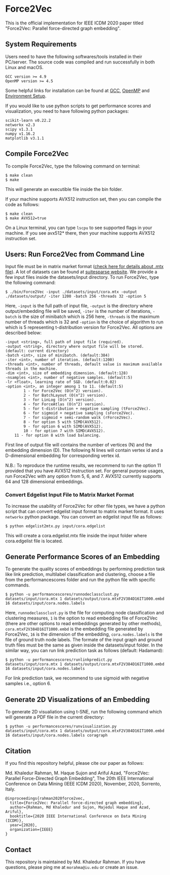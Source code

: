 # Force2Vec
This is the official implementation for IEEE ICDM 2020 paper titled "Force2Vec: Parallel force-directed graph embedding".

## System Requirements
Users need to have the following softwares/tools installed in their PC/server. The source code was compiled and run successfully in both Linux and macOS.
```
GCC version >= 4.9
OpenMP version >= 4.5
```
Some helpful links for installation can be found at [GCC](https://gcc.gnu.org/install/), [OpenMP](https://clang-omp.github.io) and [Environment Setup](http://heather.cs.ucdavis.edu/~matloff/158/ToolsInstructions.html#compile_openmp).

If you would like to use python scripts to get performance scores and visualization, you need to have following python packages:
```
scikit-learn v0.22.2
networkx v2.3
scipy v1.3.1
numpy v1.16.2
matplotlib v3.1.1
```

## Compile Force2Vec
To compile Force2Vec, type the following command on terminal:
```
$ make clean
$ make
```
This will generate an executible file inside the bin folder.

If your machine supports AVX512 instruction set, then you can compile the code as follows:
```
$ make clean
$ make AVX512=true
```
On a Linux terminal, you can type `lscpu` to see supported flags in your machine. If you see avx512\* there, then your machine supports AVX512 instruction set.

## Users: Run Force2Vec from Command Line

Input file must be in matrix market format ([check here for details about .mtx file](https://math.nist.gov/MatrixMarket/formats.html)). A lot of datasets can be found at [suitesparse website](https://sparse.tamu.edu). We provide a few input files inside the  datasets/input directory. To run Force2Vec, type the following command:
```
$ ./bin/Force2Vec -input ./datasets/input/cora.mtx -output ./datasets/output/ -iter 1200 -batch 256 -threads 32 -option 5
```
Here, `-input` is the full path of input file, `-output` is the directory where output/embedding file will be saved, `-iter` is the number of iterations, `-batch` is the size of minibatch which is 256 here, `-threads` is the maximum number of threads which is 32 and `-option` is the choice of algorithm to run which is 5 representing t-distribution  version for Force2Vec. All options are described below:
```
-input <string>, full path of input file (required).
-output <string>, directory where output file will be stored. (default: current directory)
-batch <int>, size of minibatch. (default:384)
-iter <int>, number of iteration. (default:1200)
-threads <int>, number of threads, default value is maximum available threads in the machine.
-dim <int>, size of embedding dimension. (default:128)
-nsamples <int>, number of negative samples. (default:5)
-lr <float>, learning rate of SGD. (default:0.02)
-option <int>, an integer among 1 to 11. (default:5)
        1 - for Force2Vec (O(n^2) version).
        2 - for BatchLayout (O(n^2) version).
        3 - for LinLog (O(n^2) version).
        4 - for ForceAtlas (O(n^2) version).
        5 - for t-distribution + negative sampling (tForce2Vec).
        6 - for sigmoid + negative sampling (sForce2Vec).
        7 - for sigmoid + semi-random walk (rForce2Vec).
        8 - for option 5 with SIMD(AVX512).
        9 - for option 6 with SIMD(AVX512).
        10 - for option 7 with SIMD(AVX512).
	11 - for option 8 with load balancing.
```
First line of output file will contains the number of vertices (N) and the embedding dimension (D). The following N lines will contain vertex id and a D-dimensional embedding for corresponding vertex id.

N.B.: To reproduce the runtime results, we recommend to run the option 11 provided that you have AVX512 instruction set. For general purpose usages, run Force2Vec with any option from  5, 6, and 7. AVX512 currently supports 64 and 128 dimensional embeddings.

### Convert Edgelist Input File to Matrix Market Format ###
To increase the usability of Force2Vec for other file types, we have a python script that can convert edgelist input format to matrix market format. It uses `networkx` python package. You can convert an edgelist input file as follows:
```
$ python edgelist2mtx.py input/cora.edgelist
``` 
This will create a cora.edgelist.mtx file inside the input folder where cora.edgelist file is located.


## Generate Performance Scores of an Embedding ##

To generate the  quality scores of embeddings by performing prediction task like link prediction, multilabel classification and clustering, choose a file from the performancescores folder and run the python file with specific commands.

```
$ python -u performancescores/runnodeclassclust.py datasets/input/cora.mtx 1 datasets/output/cora.mtxF2V384D16IT1000.embd 16 datasets/input/cora.nodes.labels
```
Here, `runnodeclassclust.py` is the file for computing node classification and clustering measures, `1` is the option to read embedding file of Force2Vec (there are other options to read embeddings generated by other methods), `cora.mtxF2V384D16IT1000.embd` is the embedding file generated by Force2Vec, `16` is the dimension of the embedding, `cora.nodes.labels` is the file of ground truth node labels. The formate of the input graph and ground truth files must be the same as given inside the datasets/input folder. In the similar way, you can run link prediction task as follows (default: Hadamard):

```
$ python -u performancescores/runlinkpredict.py datasets/input/cora.mtx 1 datasets/output/cora.mtxF2V384D16IT1000.embd 16 datasets/input/cora.nodes.labels
```
For link prediction task, we recommend to use sigmoid with negative samples i.e., option 6.

## Generate 2D Visualizations of an Embedding ##
To generate 2D visualiation using t-SNE, run the following command which will generate a PDF file in the current directory:
```
$ python -u performancescores/runvisualization.py datasets/input/cora.mtx 1 datasets/output/cora.mtxF2V384D16IT1000.embd 16 datasets/input/cora.nodes.labels coragraph
```

## Citation
If you find this repository helpful, please cite our paper as follows:

Md. Khaledur Rahman, M. Haque Sujon and Ariful Azad, "Force2Vec: Parallel Force-Directed Graph Embedding", The 20th IEEE International Conference on Data Mining (IEEE ICDM 2020), November, 2020, Sorrento, Italy.
```
@inproceedings{rahman2020force2vec,
  title={Force2Vec: Parallel force-directed graph embedding},
  author={Rahman, Md Khaledur and Sujon, Majedul Haque and Azad, Ariful},
  booktitle={2020 IEEE International Conference on Data Mining (ICDM)},
  year={2020},
  organization={IEEE}
}
```
## Contact 
This repository is maintained by Md. Khaledur Rahman. If you have questions, please ping me at `morahma@iu.edu` or create an issue.
